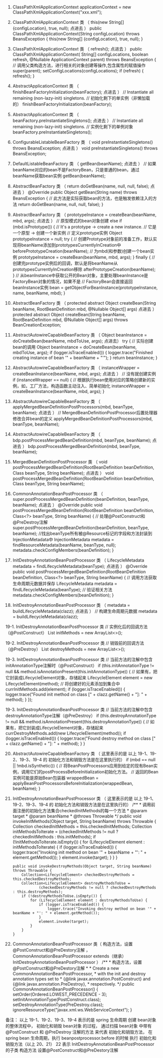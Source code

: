 1. ClassPathXmlApplicationContext applicationContext = new ClassPathXmlApplicationContext("xxx.xml");


2. ClassPathXmlApplicationContext 类 （ this(new String[] {configLocation}, true, null); 点进去 ）
        public ClassPathXmlApplicationContext(String configLocation) throws BeansException {
        		this(new String[] {configLocation}, true, null);
        }


3. ClassPathXmlApplicationContext 类 （ refresh(); 点进去 ）
        public ClassPathXmlApplicationContext(
        	String[] configLocations, boolean refresh, @Nullable ApplicationContext parent)
        	throws BeansException {
        // 调用父类构造方法，进行相关的对象创建等操作,包含属性的赋值操作
        super(parent);
        setConfigLocations(configLocations);
        if (refresh) {
        	refresh();
        }


4. AbstractApplicationContext 类 （ finishBeanFactoryInitialization(beanFactory); 点进去 ）
        // Instantiate all remaining (non-lazy-init) singletons.
        // 初始化剩下的单实例（非懒加载的）
        finishBeanFactoryInitialization(beanFactory);


5. AbstractApplicationContext 类 （ beanFactory.preInstantiateSingletons(); 点进去 ）
        // Instantiate all remaining (non-lazy-init) singletons.
        // 实例化剩下的单例对象
        beanFactory.preInstantiateSingletons();


6. ConfigurableListableBeanFactory 类 （ void preInstantiateSingletons() throws BeansException; 点进去 ）
        void preInstantiateSingletons() throws BeansException;


7. DefaultListableBeanFactory 类 （ getBean(beanName); 点进去 ）
        // 如果beanName对应的bean不是FactoryBean，只是普通的bean，通过beanName获取bean实例
        getBean(beanName);


8. AbstractBeanFactory 类 （ return doGetBean(name, null, null, false); 点进去 ）
        @Override
        public Object getBean(String name) throws BeansException {
        	// 此方法是实际获取bean的方法，也是触发依赖注入的方法
        	return doGetBean(name, null, null, false);
        }


9. AbstractBeanFactory 类 （ prototypeInstance = createBean(beanName, mbd, args); 点进去 ）
        // 原型模式的bean对象创建
        else if (mbd.isPrototype()) {
        	// It's a prototype -> create a new instance.
        	// 它是一个原型 -> 创建一个新实例
        	// 定义prototype实例
        	Object prototypeInstance = null;
        	try {
        		// 创建Prototype对象前的准备工作，默认实现将beanName添加到prototypesCurrentlyInCreation中
        		beforePrototypeCreation(beanName);
        		// 为mbd(和参数)创建一个bean实例
        		prototypeInstance = createBean(beanName, mbd, args);
        	}
        	finally {
        		// 创建完prototype实例后的回调，默认是将beanName从prototypesCurrentlyInCreation移除
        		afterPrototypeCreation(beanName);
        	}
        	// 从beanInstance中获取公开的Bean对象，主要处理beanInstance是FactoryBean对象的情况，如果不是
        	// FactoryBean会直接返回beanInstance实例
        	bean = getObjectForBeanInstance(prototypeInstance, name, beanName, mbd);
        }


10. AbstractBeanFactory 类 （ protected abstract Object createBean(String beanName, RootBeanDefinition mbd, @Nullable Object[] args) 点进去 ）
        protected abstract Object createBean(String beanName, RootBeanDefinition mbd, @Nullable Object[] args)
        			throws BeanCreationException;


11. AbstractAutowireCapableBeanFactory 类 （ Object beanInstance = doCreateBean(beanName, mbdToUse, args); 点进去）
        try {
        	// 实际创建bean的调用
        	Object beanInstance = doCreateBean(beanName, mbdToUse, args);
        	if (logger.isTraceEnabled()) {
        		logger.trace("Finished creating instance of bean '" + beanName + "'");
        	}
        	return beanInstance;
        }


12. AbstractAutowireCapableBeanFactory 类 （ instanceWrapper = createBeanInstance(beanName, mbd, args); 点进去 ）
        // 没有就创建实例
        if (instanceWrapper == null) {
        	// 根据执行bean使用对应的策略创建新的实例，如，工厂方法，构造函数主动注入、简单初始化
        	instanceWrapper = createBeanInstance(beanName, mbd, args);
        }


13. AbstractAutowireCapableBeanFactory 类 （ applyMergedBeanDefinitionPostProcessors(mbd, beanType, beanName); 点进去 ）
	   // MergedBeanDefinitionPostProcessor后置处理器修改合并bean的定义
	   applyMergedBeanDefinitionPostProcessors(mbd, beanType, beanName);


14. AbstractAutowireCapableBeanFactory 类 （ bdp.postProcessMergedBeanDefinition(mbd, beanType, beanName); 点进去 ）
        bdp.postProcessMergedBeanDefinition(mbd, beanType, beanName);


15. MergedBeanDefinitionPostProcessor 类 （ void postProcessMergedBeanDefinition(RootBeanDefinition beanDefinition, Class<?> beanType, String beanName); 点进去 ）
        void postProcessMergedBeanDefinition(RootBeanDefinition beanDefinition, Class<?> beanType, String beanName);


16. CommonAnnotationBeanPostProcessor 类 （ super.postProcessMergedBeanDefinition(beanDefinition, beanType, beanName); 点进去 ）
        @Override
        public void postProcessMergedBeanDefinition(RootBeanDefinition beanDefinition, Class<?> beanType, String beanName) {
            // 处理@PostConstruct和@PreDestroy注解
            super.postProcessMergedBeanDefinition(beanDefinition, beanType, beanName);
            //找出beanType所有被@Resource标记的字段和方法封装到InjectionMetadata中
            InjectionMetadata metadata = findResourceMetadata(beanName, beanType, null);
            metadata.checkConfigMembers(beanDefinition);
        }


17. InitDestroyAnnotationBeanPostProcessor 类 （ LifecycleMetadata metadata = findLifecycleMetadata(beanType); 点进去 ）
        @Override
        public void postProcessMergedBeanDefinition(RootBeanDefinition beanDefinition, Class<?> beanType, String beanName) {
            // 调用方法获取生命周期元数据并保存
            LifecycleMetadata metadata = findLifecycleMetadata(beanType);
            // 验证相关方法
            metadata.checkConfigMembers(beanDefinition);
        }


18. InitDestroyAnnotationBeanPostProcessor 类 （ metadata = buildLifecycleMetadata(clazz); 点进去 ）
        // 构建生命周期元数据
		metadata = buildLifecycleMetadata(clazz);


19-1. InitDestroyAnnotationBeanPostProcessor 类
        // 实例化后的回调方法（@PostConstruct）
		List<LifecycleElement> initMethods = new ArrayList<>();


19-2. InitDestroyAnnotationBeanPostProcessor 类
        // 销毁前的回调方法（@PreDestroy）
		List<LifecycleElement> destroyMethods = new ArrayList<>();


19-3. InitDestroyAnnotationBeanPostProcessor 类
       // 当前方法的注解中包含initAnnotationType注解时（@PostConstruct）
       if (this.initAnnotationType != null && method.isAnnotationPresent(this.initAnnotationType)) {
            // 如果有，把它封装成LifecycleElement对象，存储起来
            LifecycleElement element = new LifecycleElement(method);
            // 将创建好的元素添加到集合中
            currInitMethods.add(element);
            if (logger.isTraceEnabled()) {
                logger.trace("Found init method on class [" + clazz.getName() + "]: " + method);
            }
       });


19-3. InitDestroyAnnotationBeanPostProcessor 类
        // 当前方法的注解中包含destroyAnnotationType注解（@PreDestroy）
        if (this.destroyAnnotationType != null && method.isAnnotationPresent(this.destroyAnnotationType)) {
        	// 如果有，把它封装成LifecycleElement对象，存储起来
        	currDestroyMethods.add(new LifecycleElement(method));
        	if (logger.isTraceEnabled()) {
        		logger.trace("Found destroy method on class [" + clazz.getName() + "]: " + method);
        	}
        }


20. AbstractAutowireCapableBeanFactory 类 （ 这里表示的是 以上 19-1、19-2、19-3、19-4 的 初始化方法和销毁方法是在这里执行的）
        if (mbd == null || !mbd.isSynthetic()) {
    		// 将BeanPostProcessors应用到给定的现有Bean实例，调用它们的postProcessBeforeInitialization初始化方法。
    		// 返回的Bean实例可能是原始Bean包装器
    		wrappedBean = applyBeanPostProcessorsBeforeInitialization(wrappedBean, beanName);
    	}


21. InitDestroyAnnotationBeanPostProcessor 类 （ 这里表示的是 以上 19-1、19-2、19-3、19-4 的 初始化方法和销毁方法是在这里执行的）
		/**
		 * 调用前面注册的初始化方法集合checkedInitMethods的每一个方法
		 * @param target
		 * @param beanName
		 * @throws Throwable
		 */
		public void invokeInitMethods(Object target, String beanName) throws Throwable {
			Collection<LifecycleElement> checkedInitMethods = this.checkedInitMethods;
			Collection<LifecycleElement> initMethodsToIterate =
					(checkedInitMethods != null ? checkedInitMethods : this.initMethods);
			if (!initMethodsToIterate.isEmpty()) {
				for (LifecycleElement element : initMethodsToIterate) {
					if (logger.isTraceEnabled()) {
						logger.trace("Invoking init method on bean '" + beanName + "': " + element.getMethod());
					}
					element.invoke(target);
				}
			}
		}

		public void invokeDestroyMethods(Object target, String beanName) throws Throwable {
			Collection<LifecycleElement> checkedDestroyMethods = this.checkedDestroyMethods;
			Collection<LifecycleElement> destroyMethodsToUse =
					(checkedDestroyMethods != null ? checkedDestroyMethods : this.destroyMethods);
			if (!destroyMethodsToUse.isEmpty()) {
				for (LifecycleElement element : destroyMethodsToUse) {
					if (logger.isTraceEnabled()) {
						logger.trace("Invoking destroy method on bean '" + beanName + "': " + element.getMethod());
					}
					element.invoke(target);
				}
			}
		}


22. CommonAnnotationBeanPostProcessor 类（ 构造方法，设置@PostConstruct和@PreDestory注解 ， CommonAnnotationBeanPostProcessor extends（继承） InitDestroyAnnotationBeanPostProcessor ）
        /**
         * 构造方法，设置@PostConstruct和@PreDestory注解
         *
         * Create a new CommonAnnotationBeanPostProcessor,
         * with the init and destroy annotation types set to
         * {@link javax.annotation.PostConstruct} and {@link javax.annotation.PreDestroy},
         * respectively.
         */
        public CommonAnnotationBeanPostProcessor() {
            setOrder(Ordered.LOWEST_PRECEDENCE - 3);
            setInitAnnotationType(PostConstruct.class);
            setDestroyAnnotationType(PreDestroy.class);
            ignoreResourceType("javax.xml.ws.WebServiceContext");
        }





备注：
    以上 19-1、19-2、19-3、19-4
    表示的是 spring 生命周期 创建 bean对象 的整体流程中， 初始化和销毁 bean对象 的过程，
    通过扫描 bean对象 中带有 @PostConstruct 和 @PreDestroy 注解的方法 来代表 初始化和销毁方法，
    在 spring bean 生命周期，执行 beanpostprocessor.before 的时候 执行 初始化和销毁方法（以上 20、21）
    22 表示 InitDestroyAnnotationBeanPostProcessor 的子类 构造方法 设置@PostConstruct和@PreDestory注解


